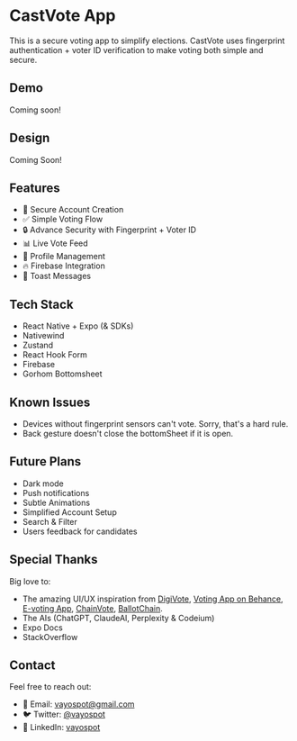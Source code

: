 # CastVote App

This is a secure voting app to simplify elections. CastVote uses fingerprint authentication + voter ID verification to make voting both simple and secure.

## Demo

Coming soon!

## Design

Coming Soon!

## Features

- 📧 Secure Account Creation
- ✅ Simple Voting Flow
- 🔒 Advance Security with Fingerprint + Voter ID
- 📊 Live Vote Feed
- 👤 Profile Management
- 🔥 Firebase Integration
- 🍞 Toast Messages

## Tech Stack

- React Native + Expo (& SDKs)
- Nativewind
- Zustand
- React Hook Form
- Firebase
- Gorhom Bottomsheet

## Known Issues

- Devices without fingerprint sensors can't vote. Sorry, that's a hard rule.
- Back gesture doesn't close the bottomSheet if it is open.

## Future Plans

- Dark mode
- Push notifications
- Subtle Animations
- Simplified Account Setup
- Search & Filter
- Users feedback for candidates

## Special Thanks

Big love to:

- The amazing UI/UX inspiration from [DigiVote](https://medium.muz.li/digivote-vote-mobile-ui-ux-case-study-72a83d8785fd), [Voting App on Behance](https://www.behance.net/gallery/178565271/voting-app), [E-voting App](https://www.behance.net/gallery/169396441/An-E-voting-App), [ChainVote](https://www.behance.net/gallery/104045903/ChainVote-blockchain-based-voting), [BallotChain](https://www.behance.net/gallery/163250297/BallotChain-E-voting-App-(-case-study)).
- The AIs (ChatGPT, ClaudeAI, Perplexity & Codeium)
- Expo Docs
- StackOverflow

## Contact

Feel free to reach out:

- 📧 Email: [vayospot@gmail.com](mailto:email@example.com)
- 🐦 Twitter: [@vayospot](x.com/vayospot)
- 🤝 LinkedIn: [vayospot](linkedin.com/in/vayospot)
